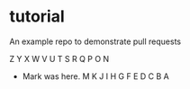 # tutorial
An example repo to demonstrate pull requests

Z
Y
X
W
V
U
T
S
R
Q
P
O
N
- Mark was here.
M
K
J
I
H
G
F
E
D
C
B
A
